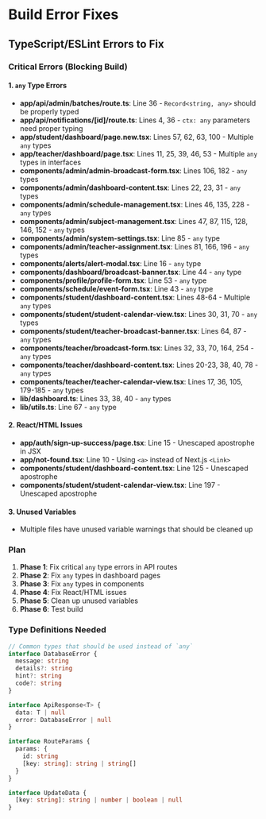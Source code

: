 # Build Error Fixes

## TypeScript/ESLint Errors to Fix

### Critical Errors (Blocking Build)

#### 1. `any` Type Errors
- **app/api/admin/batches/route.ts**: Line 36 - `Record<string, any>` should be properly typed
- **app/api/notifications/[id]/route.ts**: Lines 4, 36 - `ctx: any` parameters need proper typing
- **app/student/dashboard/page.new.tsx**: Lines 57, 62, 63, 100 - Multiple `any` types
- **app/teacher/dashboard/page.tsx**: Lines 11, 25, 39, 46, 53 - Multiple `any` types in interfaces
- **components/admin/admin-broadcast-form.tsx**: Lines 106, 182 - `any` types
- **components/admin/dashboard-content.tsx**: Lines 22, 23, 31 - `any` types
- **components/admin/schedule-management.tsx**: Lines 46, 135, 228 - `any` types
- **components/admin/subject-management.tsx**: Lines 47, 87, 115, 128, 146, 152 - `any` types
- **components/admin/system-settings.tsx**: Line 85 - `any` type
- **components/admin/teacher-assignment.tsx**: Lines 81, 166, 196 - `any` types
- **components/alerts/alert-modal.tsx**: Line 16 - `any` type
- **components/dashboard/broadcast-banner.tsx**: Line 44 - `any` type
- **components/profile/profile-form.tsx**: Line 53 - `any` type
- **components/schedule/event-form.tsx**: Line 43 - `any` type
- **components/student/dashboard-content.tsx**: Lines 48-64 - Multiple `any` types
- **components/student/student-calendar-view.tsx**: Lines 30, 31, 70 - `any` types
- **components/student/teacher-broadcast-banner.tsx**: Lines 64, 87 - `any` types
- **components/teacher/broadcast-form.tsx**: Lines 32, 33, 70, 164, 254 - `any` types
- **components/teacher/dashboard-content.tsx**: Lines 20-23, 38, 40, 78 - `any` types
- **components/teacher/teacher-calendar-view.tsx**: Lines 17, 36, 105, 179-185 - `any` types
- **lib/dashboard.ts**: Lines 33, 38, 40 - `any` types
- **lib/utils.ts**: Line 67 - `any` type

#### 2. React/HTML Issues
- **app/auth/sign-up-success/page.tsx**: Line 15 - Unescaped apostrophe in JSX
- **app/not-found.tsx**: Line 10 - Using `<a>` instead of Next.js `<Link>`
- **components/student/dashboard-content.tsx**: Line 125 - Unescaped apostrophe
- **components/student/student-calendar-view.tsx**: Line 197 - Unescaped apostrophe

#### 3. Unused Variables
- Multiple files have unused variable warnings that should be cleaned up

### Plan

1. **Phase 1**: Fix critical `any` type errors in API routes
2. **Phase 2**: Fix `any` types in dashboard pages
3. **Phase 3**: Fix `any` types in components
4. **Phase 4**: Fix React/HTML issues
5. **Phase 5**: Clean up unused variables
6. **Phase 6**: Test build

### Type Definitions Needed

```typescript
// Common types that should be used instead of `any`
interface DatabaseError {
  message: string
  details?: string
  hint?: string
  code?: string
}

interface ApiResponse<T> {
  data: T | null
  error: DatabaseError | null
}

interface RouteParams {
  params: {
    id: string
    [key: string]: string | string[]
  }
}

interface UpdateData {
  [key: string]: string | number | boolean | null
}
